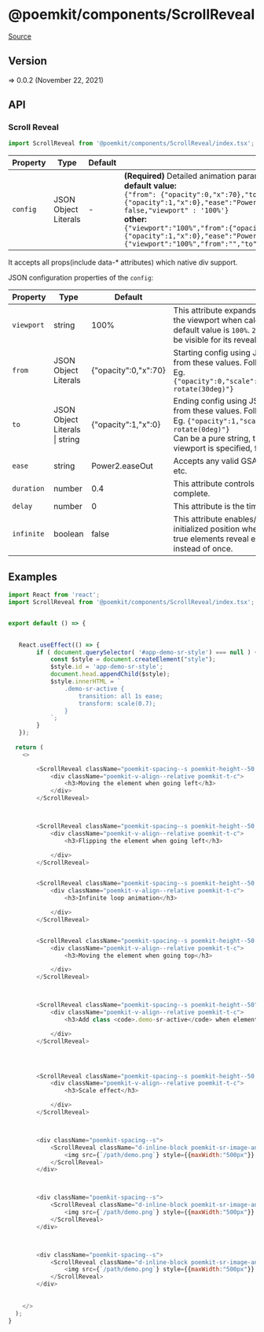 # @poemkit/components/ScrollReveal

[Source](https://github.com/xizon/poemkit/tree/main/src/client/components/ScrollReveal)

## Version

=> 0.0.2 (November 22, 2021)


## API

### Scroll Reveal
```js
import ScrollReveal from '@poemkit/components/ScrollReveal/index.tsx';
```
| Property | Type | Default | Description |
| --- | --- | --- | --- |
| `config` | JSON Object Literals  | - | <strong>(Required)</strong> Detailed animation parameters, using JSON string format.<br />**default value:**<br />`{"from": {"opacity":0,"x":70},"to":{"opacity":1,"x":0},"ease":"Power2.easeOut","duration": 0.4,"delay": 0,"infinite" : false,"viewport" : '100%'}` <br />**other:**<br />`{"viewport":"100%","from":{"opacity":0,"x":100},"to":{"opacity":1,"x":0},"ease":"Power2.easeOut","duration":0.8,"delay":0,"infinite":false}` <br />`{"viewport":"100%","from":"","to":".demo-sr-active","infinite":true}` |

It accepts all props(include data-* attributes) which native div support.



JSON configuration properties of the `config`:

| Property | Type | Default | Description |
| --- | --- | --- | --- |
| `viewport` | string  | 100% | This attribute expands/contracts the active boundaries of the viewport when calculating element visibility. The default value is `100%`.  `20%` means 20% of an element must be visible for its reveal to occur. |
| `from` | JSON Object Literals  | {"opacity":0,"x":70} | Starting config using JSON string format, will transition from these values. Follow the parameter style of GSAP 2+. Eg. `{"opacity":0,"scale":0.5,"transform":"translateX(50px) rotate(30deg)"}` |
| `to` | JSON Object Literals \| string  | {"opacity":1,"x":0} | Ending config using JSON string format, will transition from these values. Follow the parameter style of GSAP 2+. Eg. `{"opacity":1,"scale":1,"transform":"translateX(0) rotate(0deg)"}` <br />Can be a pure string, this style will be enabled when the viewport is specified, for example `.demo-sr-active` |
| `ease` | string  | Power2.easeOut | Accepts any valid GSAP 2+ easing, e.g. `Power2.easeOut`, etc. |
| `duration` | number  | 0.4 | This attribute controls how long animations take to complete. |
| `delay` | number  | 0 | This attribute is the time before reveal animations begin. |
| `infinite` | boolean  | false | This attribute enables/disables elements returning to their initialized position when they leave the viewport. When true elements reveal each time they enter the viewport instead of once. |



## Examples

```js
import React from 'react';
import ScrollReveal from '@poemkit/components/ScrollReveal/index.tsx';


export default () => {
	

   React.useEffect(() => {
		if ( document.querySelector( '#app-demo-sr-style') === null ) {
			const $style = document.createElement("style");
			$style.id = 'app-demo-sr-style';
			document.head.appendChild($style);
			$style.innerHTML = `
				.demo-sr-active {
					transition: all 1s ease;
					transform: scale(0.7);
				}
			`;  
		}  
   });
	
  return (
    <>

		<ScrollReveal className="poemkit-spacing--s poemkit-height--50 poemkit-el--transparent" config='{"viewport":"100%","from":{"opacity":0,"x":100},"to":{"opacity":1,"x":0},"ease":"Power2.easeOut","duration":0.8,"delay":0,"infinite":false}' style={{background:"#FBFBFB"}}>
			<div className="poemkit-v-align--relative poemkit-t-c">
				<h3>Moving the element when going left</h3>
			</div>
		</ScrollReveal> 



		<ScrollReveal className="poemkit-spacing--s poemkit-height--50 poemkit-el--transparent" config='{"viewport":"100%","from":{"opacity":0,"scale":0.5,"transform":"translateX(50px) rotate(30deg)"},"to":{"opacity":1,"scale":1,"transform":"translateX(0) rotate(0deg)"},"ease":"Power2.easeOut","duration":0.8,"delay":0.5,"infinite":false}' style={{background:"#ACABA3"}}>
			<div className="poemkit-v-align--relative poemkit-t-c">
				<h3>Flipping the element when going left</h3>

			</div>
		</ScrollReveal>


		<ScrollReveal className="poemkit-spacing--s poemkit-height--50 poemkit-el--transparent" config='{"viewport":"80%","from":{"opacity":0,"y":150},"to":{"opacity":1,"y":0},"ease":"Power2.easeOut","duration":0.8,"delay":0,"infinite":true}' style={{background:"#C7BAAF"}}>
			<div className="poemkit-v-align--relative poemkit-t-c">
				<h3>Infinite loop animation</h3>

			</div>
		</ScrollReveal>


		<ScrollReveal className="poemkit-spacing--s poemkit-height--50 poemkit-el--transparent" config='{"viewport":"100%","from":{"opacity":0,"y":150},"to":{"opacity":1,"y":0},"ease":"Power2.easeOut","duration":0.8,"delay":0,"infinite":false}' style={{background:"#AB9799"}}>
			<div className="poemkit-v-align--relative poemkit-t-c">
				<h3>Moving the element when going top</h3>

			</div>
		</ScrollReveal>



		<ScrollReveal className="poemkit-spacing--s poemkit-height--50" config='{"viewport":"100%","from":"","to":".demo-sr-active","infinite":true}' style={{background:"#91707A"}}>
			<div className="poemkit-v-align--relative poemkit-t-c">
				<h3>Add class <code>.demo-sr-active</code> when element becomes visible</h3>

			</div>
		</ScrollReveal>




		<ScrollReveal className="poemkit-spacing--s poemkit-height--50 poemkit-el--zoom" config='{"viewport":"100%","from":{"scale":0},"to":{"scale":1},"ease":"Power2.easeOut","duration":0.8,"delay":0,"infinite":false}' style={{background:"#805965"}}>
			<div className="poemkit-v-align--relative poemkit-t-c">
				<h3>Scale effect</h3>

			</div>
		</ScrollReveal>



		<div className="poemkit-spacing--s">
			<ScrollReveal className="d-inline-block poemkit-sr-image-anim poemkit-sr-image-anim--x" config='{"viewport":"50%","from":"","to":".is-active","infinite":false}'>
				<img src={`/path/demo.png`} style={{maxWidth:"500px"}} alt="" />
			</ScrollReveal>
		</div>



		<div className="poemkit-spacing--s">
			<ScrollReveal className="d-inline-block poemkit-sr-image-anim poemkit-sr-image-anim--y" config='{"viewport":"50%","from":"","to":".is-active","infinite":false}'>
				<img src={`/path/demo.png`} style={{maxWidth:"500px"}} alt="" />
			</ScrollReveal>
		</div>



		<div className="poemkit-spacing--s">
			<ScrollReveal className="d-inline-block poemkit-sr-image-anim poemkit-sr-image-anim--z" config='{"viewport":"50%","from":"","to":".is-active","infinite":false}'>
				<img src={`/path/demo.png`} style={{maxWidth:"500px"}} alt="" />
			</ScrollReveal>
		</div>
	  
	  
    </>
  );
}

```